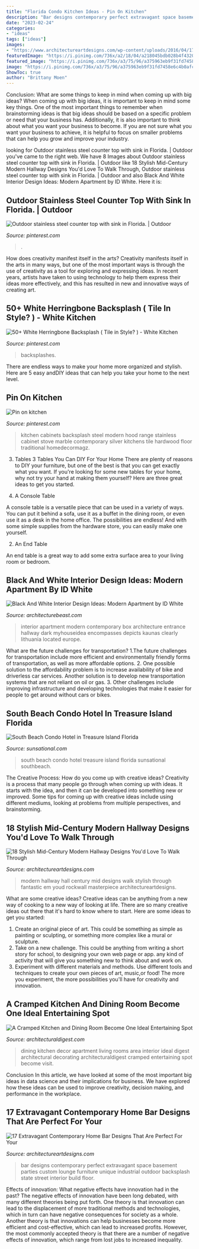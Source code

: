 ```yaml
---
title: "Florida Condo Kitchen Ideas - Pin On Kitchen"
description: "Bar designs contemporary perfect extravagant space basement parties custom lounge furniture unique industrial outdoor backsplash state street interior build floor"
date: "2023-02-24"
categories:
- "ideas"
tags: ["ideas"]
images:
- "https://www.architectureartdesigns.com/wp-content/uploads/2016/04/17-Extravagant-Contemporary-Home-Bar-Designs-That-Are-Perfect-For-Your-Parties-6.jpg"
featuredImage: "https://i.pinimg.com/736x/a2/18/04/a218045bdb028b4f4320188548b40f38--antiqued-kitchen-cabinets-white-cabinet-kitchen.jpg"
featured_image: "https://i.pinimg.com/736x/a3/75/96/a375963eb9f31fd7458e6c4b0afc558b.jpg"
image: "https://i.pinimg.com/736x/a3/75/96/a375963eb9f31fd7458e6c4b0afc558b.jpg"
ShowToc: true
author: "Brittany Moen"
---
```



Conclusion: What are some things to keep in mind when coming up with big ideas?
When coming up with big ideas, it is important to keep in mind some key things. One of the most important things to remember when brainstorming ideas is that big ideas should be based on a specific problem or need that your business has. Additionally, it is also important to think about what you want your business to become. If you are not sure what you want your business to achieve, it is helpful to focus on smaller problems that can help you grow and improve your industry.

	

		
looking for Outdoor stainless steel counter top with sink in Florida. | Outdoor you've came to the right web. We have 8 Images about Outdoor stainless steel counter top with sink in Florida. | Outdoor like 18 Stylish Mid-Century Modern Hallway Designs You&#039;d Love To Walk Through, Outdoor stainless steel counter top with sink in Florida. | Outdoor and also Black And White Interior Design Ideas: Modern Apartment by ID White. Here it is:
		
    
## Outdoor Stainless Steel Counter Top With Sink In Florida. | Outdoor

<img loading=lazy src="https://i.pinimg.com/736x/ea/9a/f9/ea9af96d7391ab6c0fba9a61499a4325--outdoor-island-stainless-steel-counters.jpg" onerror="this.onerror=null;this.src='https://tse1.mm.bing.net/th?id=OIP.Qd7CnmeWsRngrPrC6NdmHwHaFj&amp;pid=15.1';" alt="Outdoor stainless steel counter top with sink in Florida. | Outdoor">

_Source: pinterest.com_

>. 

	

How does creativity manifest itself in the arts?
Creativity manifests itself in the arts in many ways, but one of the most important ways is through the use of creativity as a tool for exploring and expressing ideas. In recent years, artists have taken to using technology to help them express their ideas more effectively, and this has resulted in new and innovative ways of creating art.

    
## 50+ White Herringbone Backsplash ( Tile In Style? ) - White Kitchen

<img loading=lazy src="https://i.pinimg.com/736x/a3/75/96/a375963eb9f31fd7458e6c4b0afc558b.jpg" onerror="this.onerror=null;this.src='https://tse1.mm.bing.net/th?id=OIP.91rBqLrKWHj-8Q_S2Xq5KgHaNU&amp;pid=15.1';" alt="50+ White Herringbone Backsplash ( Tile in Style? ) - White Kitchen">

_Source: pinterest.com_

>backsplashes. 

	

There are endless ways to make your home more organized and stylish. Here are 5 easy andDIY ideas that can help you take your home to the next level.

    
## Pin On Kitchen

<img loading=lazy src="https://i.pinimg.com/736x/a2/18/04/a218045bdb028b4f4320188548b40f38--antiqued-kitchen-cabinets-white-cabinet-kitchen.jpg" onerror="this.onerror=null;this.src='https://tse4.mm.bing.net/th?id=OIP.zUHGUfpDhUBaPFnrMliy3QHaJ5&amp;pid=15.1';" alt="Pin on kitchen">

_Source: pinterest.com_

>kitchen cabinets backsplash steel modern hood range stainless cabinet stove marble contemporary silver kitchens tile hardwood floor traditional homedecormagz. 

	

3. Tables
3 Tables You Can DIY For Your Home
There are plenty of reasons to DIY your furniture, but one of the best is that you can get exactly what you want. If you're looking for some new tables for your home, why not try your hand at making them yourself? Here are three great ideas to get you started.

1. A Console Table

A console table is a versatile piece that can be used in a variety of ways. You can put it behind a sofa, use it as a buffet in the dining room, or even use it as a desk in the home office. The possibilities are endless! And with some simple supplies from the hardware store, you can easily make one yourself.

2. An End Table

An end table is a great way to add some extra surface area to your living room or bedroom.

    
## Black And White Interior Design Ideas: Modern Apartment By ID White

<img loading=lazy src="https://architecturebeast.com/wp-content/uploads/2017/05/Black-And-White-Interior-Design-Ideas-Modern-Apartment-by-ID-White-on-Architecture-Beast-08-min.jpg" onerror="this.onerror=null;this.src='https://tse3.mm.bing.net/th?id=OIP.NM1DjO3FUMDtzbuS73Pi4gHaJ3&amp;pid=15.1';" alt="Black And White Interior Design Ideas: Modern Apartment by ID White">

_Source: architecturebeast.com_

>interior apartment modern contemporary box architecture entrance hallway dark myhouseidea encompasses depicts kaunas clearly lithuania located europe. 

	

What are the future challenges for transportation?
1.The future challenges for transportation include more efficient and environmentally friendly forms of transportation, as well as more affordable options. 
2. One possible solution to the affordability problem is to increase availability of bike and driverless car services. Another solution is to develop new transportation systems that are not reliant on oil or gas. 
3. Other challenges include improving infrastructure and developing technologies that make it easier for people to get around without cars or bikes.

    
## South Beach Condo Hotel In Treasure Island Florida

<img loading=lazy src="http://www.sunsational.com/img/southbeach/22.jpg" onerror="this.onerror=null;this.src='https://tse1.mm.bing.net/th?id=OIP.t7xbYZHgC9eVkvYsp5QScwHaEJ&amp;pid=15.1';" alt="South Beach Condo Hotel in Treasure Island Florida">

_Source: sunsational.com_

>south beach condo hotel treasure island florida sunsational southbeach. 

	

The Creative Process: How do you come up with creative ideas?
Creativity is a process that many people go through when coming up with ideas. It starts with the idea, and then it can be developed into something new or improved. Some tips for coming up with creative ideas include using different mediums, looking at problems from multiple perspectives, and brainstorming.

    
## 18 Stylish Mid-Century Modern Hallway Designs You&#039;d Love To Walk Through

<img loading=lazy src="https://www.architectureartdesigns.com/wp-content/uploads/2020/06/18-Stylish-Mid-Century-Modern-Hallway-Designs-Youd-Love-To-Walk-Through-8.jpg" onerror="this.onerror=null;this.src='https://tse3.mm.bing.net/th?id=OIP.Ykyygeo2clA37DYhexHNmAHaLH&amp;pid=15.1';" alt="18 Stylish Mid-Century Modern Hallway Designs You&#039;d Love To Walk Through">

_Source: architectureartdesigns.com_

>modern hallway hall century mid designs walk stylish through fantastic em youd rockwall masterpiece architectureartdesigns. 

	

What are some creative ideas?
Creative ideas can be anything from a new way of cooking to a new way of looking at life. There are so many creative ideas out there that it's hard to know where to start. Here are some ideas to get you started: 
1. Create an original piece of art. This could be something as simple as painting or sculpting, or something more complex like a mural or sculpture. 
2. Take on a new challenge. This could be anything from writing a short story for school, to designing your own web page or app. any kind of activity that will give you something new to think about and work on. 
3. Experiment with different materials and methods. Use different tools and techniques to create your own pieces of art, music,or food! The more you experiment, the more possibilities you'll have for creativity and innovation.

    
## A Cramped Kitchen And Dining Room Become One Ideal Entertaining Spot

<img loading=lazy src="https://media.architecturaldigest.com/photos/58c7fbf2a2620a3cf9bade07/master/pass/alexis-bednyak-chicago-kitchen-dining-01.jpg" onerror="this.onerror=null;this.src='https://tse2.mm.bing.net/th?id=OIP.9sicS1RQWmuZ3D9cWq9kzgHaE7&amp;pid=15.1';" alt="A Cramped Kitchen and Dining Room Become One Ideal Entertaining Spot">

_Source: architecturaldigest.com_

>dining kitchen decor apartment living rooms area interior ideal digest architectural decorating architecturaldigest cramped entertaining spot become visit. 

	

Conclusion
In this article, we have looked at some of the most important big ideas in data science and their implications for business. We have explored how these ideas can be used to improve creativity, decision making, and performance in the workplace.

    
## 17 Extravagant Contemporary Home Bar Designs That Are Perfect For Your

<img loading=lazy src="https://www.architectureartdesigns.com/wp-content/uploads/2016/04/17-Extravagant-Contemporary-Home-Bar-Designs-That-Are-Perfect-For-Your-Parties-6.jpg" onerror="this.onerror=null;this.src='https://tse4.mm.bing.net/th?id=OIP.7LfXAQiHLWGBhOgNqLQyjAHaFN&amp;pid=15.1';" alt="17 Extravagant Contemporary Home Bar Designs That Are Perfect For Your">

_Source: architectureartdesigns.com_

>bar designs contemporary perfect extravagant space basement parties custom lounge furniture unique industrial outdoor backsplash state street interior build floor. 

	

Effects of innovation: What negative effects have innovation had in the past?
The negative effects of innovation have been long debated, with many different theories being put forth. One theory is that innovation can lead to the displacement of more traditional methods and technologies, which in turn can have negative consequences for society as a whole. Another theory is that innovations can help businesses become more efficient and cost-effective, which can lead to increased profits. However, the most commonly accepted theory is that there are a number of negative effects of innovation, which range from lost jobs to increased inequality.

